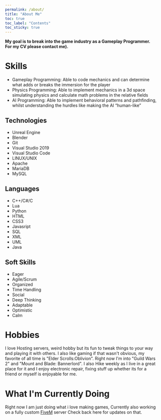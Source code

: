 ```yaml
---
permalink: /about/
title: "About Me"
toc: true
toc_label: "Contents"
toc_sticky: true
---
```

**My goal is to break into the game industry as a Gameplay Programmer. For my CV please contact me).**

# Skills
- Gameplay Programming: Able to code mechanics and can determine what adds or breaks the immersion for the player
- Physics Programming: Able to implement mechanics in a 3d space simulating physics and calculate math problems in the relative fields
- AI Programming: Able to implement behavioral patterns and pathfinding, whilst understanding the hurdles like making the AI “human-like”
## Technologies
- Unreal Engine
- Blender
- Git
- Visual Studio 2019
- Visual Studio Code
- LINUX/UNIX
- Apache
- MariaDB
- MySQL

## Languages
- C++/C#/C
- Lua
- Python
- HTML
- CSS3
- Javasript
- SQL
- XML
- UML
- Java

## Soft Skills
- Eager
- Agile/Scrum
- Organized
- Time Handling
- Social
- Deep Thinking
- Adaptable
- Optimistic
- Calm

# Hobbies
I love Hosting servers, weird hobby but its fun to tweak things to your way and playing it with others. I also like gaming if that wasn't obvious, my favorite of all time is "Elder Scrolls:Oblivion". Right now I'm into "Guild Wars 2" and "Mount and Blade: Bannerlord".
I also Hike weekly as I live in a great place for it and I enjoy electronic repair, fixing stuff up whether its for a friend or myself is enjoyable for me. 
# What I'm Currently Doing
Right now I am just doing what i love making games, Currently also working on a fully custom [FiveM](https://fivem.net) server Check back here for updates on that.